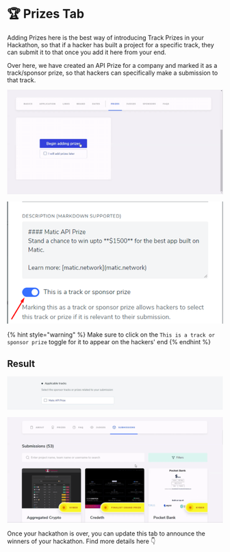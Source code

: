 # 🏆 Prizes Tab

Adding Prizes here is the best way of introducing Track Prizes in your Hackathon, so that if a hacker has built a project for a specific track, they can submit it to that once you add it here from your end.

Over here, we have created an API Prize for a company and marked it as a track/sponsor prize, so that hackers can specifically make a submission to that track.

![Click on Begin Adding Przies](../../.gitbook/assets/prize.gif)

![](../../.gitbook/assets/image%20%2839%29.png)

{% hint style="warning" %}
Make sure to click on the `This is a track or sponsor prize` toggle for it to appear on the hackers' end
{% endhint %}

## Result

![This is how it will look on the hackers&apos; end while they submit their project](../../.gitbook/assets/image%20%2842%29.png)

![Filtering projects on the basis of the Tracks \(Hackathon Submission Page\)](../../.gitbook/assets/filters-1-.gif)

Once your hackathon is over, you can update this tab to announce the winners of your hackathon. Find more details here 👇



